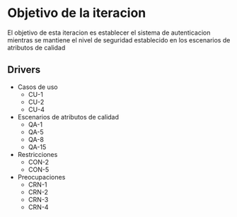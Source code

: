 # Objetivo de la iteracion

El objetivo de esta iteracion es establecer el sistema de autenticacion mientras se mantiene el nivel de seguridad establecido en los escenarios de atributos de calidad

## Drivers

- Casos de uso
  - CU-1
  - CU-2
  - CU-4
- Escenarios de atributos de calidad
  - QA-1
  - QA-5
  - QA-8
  - QA-15
- Restricciones
  - CON-2
  - CON-5
- Preocupaciones
  - CRN-1
  - CRN-2
  - CRN-3
  - CRN-4